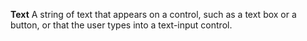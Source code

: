 **Text** A string of text that appears on a control, such as a text box or a button, or that the user types into a text-input control.
